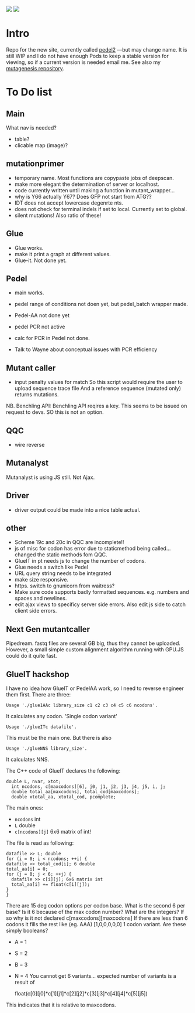 
<a href="https://codeclimate.com/github/matteoferla/pedel2"><img src="https://codeclimate.com/github/matteoferla/pedel2/badges/gpa.svg" /></a>
<a href="https://codeclimate.com/github/matteoferla/pedel2/"><img src="https://codeclimate.com/github/matteoferla/pedel2/badges/issue_count.svg" /></a>

# Intro
Repo for the new site, currently called [pedel2](http://pedel2-git-matteo-ferla.a3c1.starter-us-west-1.openshiftapps.com/) —but may change name.
It is still WIP and I do not have enough Pods to keep a stable version for viewing, so if a current version is needed email me.
See also my [mutagenesis repository](https://github.com/matteoferla/mutagenesis).


# To Do list
## Main
What nav is needed?
* table?
* clicable map (image)?

## mutationprimer
* temporary name. Most functions are copypaste jobs of deepscan.
* make more elegant the determination of server or localhost.
* code currently written until making a function in mutant_wrapper...
* why is Y66 actually Y67? Does GFP not start from ATG??
* IDT does not accept lowercase degenrte nts.
* does not check for terminal indels if set to local. Currently set to global.
* silent mutations! Also ratio of these!

## Glue
* Glue works.
* make it print a graph at different values.
* Glue-it. Not done yet.

## Pedel
* main works.
* pedel range of conditions not doen yet, but pedel_batch wrapper made.
* Pedel-AA not done yet

* pedel PCR not active
* calc for PCR in Pedel not done.
* Talk to Wayne about conceptual issues with PCR efficiency

## Mutant caller
* input penalty values for match
So this script would require the user to upload sequence trace file
And a reference sequence (mutated only)
returns mutations.    

NB. Benchling API: Benchling API reqires a key. This seems to be issued on request to devs. SO this is not an option.

## QQC
* wire reverse

## Mutanalyst
Mutanalyst is using JS still. Not Ajax.

## Driver
* driver output could be made into a nice table actual.

## other
* Scheme 19c and 20c in QQC are incomplete!!
* js of misc for codon has error due to staticmethod being called... changed the static methods fom QQC.
* GlueIT in pt needs js to change the number of codons.
* Glue needs a switch like Pedel
* URL query string needs to be integrated
* make size responsive.
* https. switch to gnunicorn from waitress?
* Make sure code supports badly formatted sequences. e.g. numbers and spaces and newlines.
* edit ajax views to specificy server side errors. Also edit js side to catch client side errors.

## Next Gen mutantcaller
Pipedream. fastq files are several GB big, thus they cannot be uploaded.
However, a small simple custom alignment algorithm running with GPU.JS could do it quite fast.

## GlueIT hackshop
I have no idea how GlueIT or PedelAA work, so I need to reverse engineer them first.
There are three:

    Usage './glue1AAc library_size c1 c2 c3 c4 c5 c6 ncodons'.

It calculates any codon. 'Single codon variant'

    Usage './glueITc datafile'.

This must be the main one.
But there is also

    Usage './glueNNS library_size'.

It calculates NNS.

The C++ code of GlueIT declares the following:

    double L, nvar, xtot;
      int ncodons, c[maxcodons][6], j0, j1, j2, j3, j4, j5, i, j;
      double total_aa[maxcodons], total_cod[maxcodons];
      double xtotal_aa, xtotal_cod, pcomplete;

The main ones:
* `ncodons` int
* `L` double
* `c[ncodons][j]` 6x6 matrix of int!

The file is read as following:

    datafile >> L; double
    for (i = 0; i < ncodons; ++i) {
    datafile >> total_cod[i]; 6 double
    total_aa[i] = 0;
    for (j = 0; j < 6; ++j) {
      datafile >> c[i][j]; 6x6 matrix int
      total_aa[i] += float(c[i][j]);
    }
    }

There are 15 deg codon options per codon base. What is the second 6 per base?
Is it 6 because of the max codon number? What are the integers? If so why is it not declared c[maxcodons][maxcodons]
If there are less than 6 codons it fills the rest like (eg. AAA) [1,0,0,0,0,0] 1 codon variant.
Are these simply booleans?
* A = 1
* S = 2
* B = 3
* N = 4
You cannot get 6 variants...
expected number of variants is a result of

    float(c[0][j0]*c[1][j1]*c[2][j2]*c[3][j3]*c[4][j4]*c[5][j5])

This indicates that it is relative to maxcodons.


